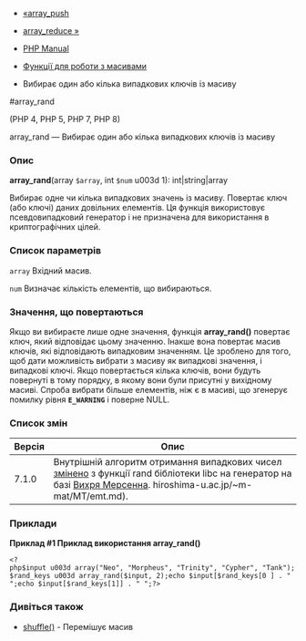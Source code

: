 - [«array_push](function.array-push.md)
- [array_reduce »](function.array-reduce.md)

- [PHP Manual](index.md)
- [Функції для роботи з масивами](ref.array.md)
- Вибирає один або кілька випадкових ключів із масиву

#array_rand

(PHP 4, PHP 5, PHP 7, PHP 8)

array_rand — Вибирає один або кілька випадкових ключів із масиву

### Опис

**array_rand**(array `$array`, int `$num` u003d 1): int\|string\|array

Вибирає одне чи кілька випадкових значень із масиву. Повертає
ключ (або ключі) даних довільних елементів. Ця функція використовує
псевдовипадковий генератор і не призначена для використання в
криптографічних цілей.

### Список параметрів

`array`
Вхідний масив.

`num`
Визначає кількість елементів, що вибираються.

### Значення, що повертаються

Якщо ви вибираєте лише одне значення, функція **array_rand()**
повертає ключ, який відповідає цьому значенню. Інакше вона
повертає масив ключів, які відповідають випадковим значенням. Це
зроблено для того, щоб дати можливість вибрати з масиву як
випадкові значення, і випадкові ключі. Якщо повертається кілька
ключів, вони будуть повернуті в тому порядку, в якому вони були присутні
у вихідному масиві. Спроба вибрати більше елементів, ніж є в
масиві, що згенерує помилку рівня **`E_WARNING`** і поверне NULL.

### Список змін

| Версія | Опис                                                                                                                                                                                                                                                              |
| ------ | ----------------------------------------------------------------------------------------------------------------------------------------------------------------------------------------------------------------------------------------------------------------- |
| 7.1.0  | Внутрішній алгоритм отримання випадкових чисел [змінено](migration71.incompatible.md#migration71.incompatible.rand-srand-aliases) з функції rand бібліотеки libc на генератор на базі [Вихря Мерсенна](http://www.math.sci). hiroshima-u.ac.jp/~m-mat/MT/emt.md). |

### Приклади

**Приклад #1 Приклад використання **array_rand()****

` <?php$input u003d array("Neo", "Morpheus", "Trinity", "Cypher", "Tank");$rand_keys u003d array_rand($input, 2);echo $input[$rand_keys[0 ] . "
";echo $input[$rand_keys[1]] . "
";?> `

### Дивіться також

- [shuffle()](function.shuffle.md) - Перемішує масив
